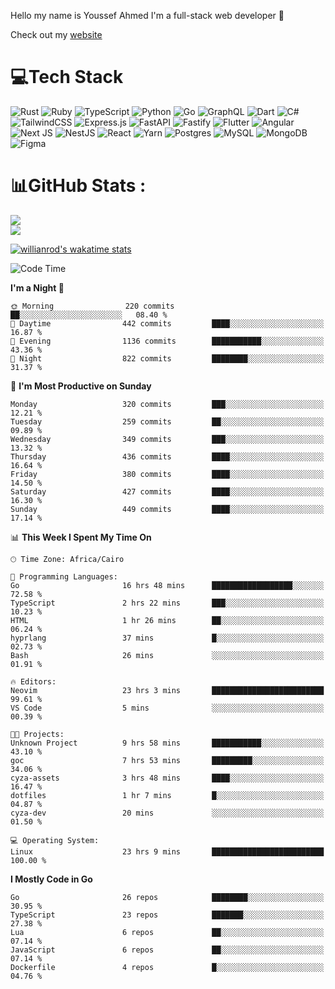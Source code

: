 Hello my name is Youssef Ahmed I'm a full-stack web developer 👋

Check out my [website](https://youssefahmed.vercel.app)
 
# 💻Tech Stack

![Rust](https://img.shields.io/badge/rust-%23000000.svg?style=for-the-badge&logo=rust&logoColor=white) ![Ruby](https://img.shields.io/badge/ruby-%23CC342D.svg?style=for-the-badge&logo=ruby&logoColor=white) ![TypeScript](https://img.shields.io/badge/typescript-%23007ACC.svg?style=for-the-badge&logo=typescript&logoColor=white) ![Python](https://img.shields.io/badge/python-3670A0?style=for-the-badge&logo=python&logoColor=ffdd54) ![Go](https://img.shields.io/badge/go-%2300ADD8.svg?style=for-the-badge&logo=go&logoColor=white) ![GraphQL](https://img.shields.io/badge/-GraphQL-E10098?style=for-the-badge&logo=graphql&logoColor=white) ![Dart](https://img.shields.io/badge/dart-%230175C2.svg?style=for-the-badge&logo=dart&logoColor=white) ![C#](https://img.shields.io/badge/c%23-%23239120.svg?style=for-the-badge&logo=c-sharp&logoColor=white) ![TailwindCSS](https://img.shields.io/badge/tailwindcss-%2338B2AC.svg?style=for-the-badge&logo=tailwind-css&logoColor=white) ![Express.js](https://img.shields.io/badge/express.js-%23404d59.svg?style=for-the-badge&logo=express&logoColor=%2361DAFB) ![FastAPI](https://img.shields.io/badge/FastAPI-005571?style=for-the-badge&logo=fastapi) ![Fastify](https://img.shields.io/badge/fastify-%23000000.svg?style=for-the-badge&logo=fastify&logoColor=white) ![Flutter](https://img.shields.io/badge/Flutter-%2302569B.svg?style=for-the-badge&logo=Flutter&logoColor=white) ![Angular](https://img.shields.io/badge/angular-%23DD0031.svg?style=for-the-badge&logo=angular&logoColor=white) ![Next JS](https://img.shields.io/badge/Next-black?style=for-the-badge&logo=next.js&logoColor=white) ![NestJS](https://img.shields.io/badge/nestjs-%23E0234E.svg?style=for-the-badge&logo=nestjs&logoColor=white) ![React](https://img.shields.io/badge/react-%2320232a.svg?style=for-the-badge&logo=react&logoColor=%2361DAFB) ![Yarn](https://img.shields.io/badge/yarn-%232C8EBB.svg?style=for-the-badge&logo=yarn&logoColor=white) ![Postgres](https://img.shields.io/badge/postgres-%23316192.svg?style=for-the-badge&logo=postgresql&logoColor=white) ![MySQL](https://img.shields.io/badge/mysql-%2300f.svg?style=for-the-badge&logo=mysql&logoColor=white) ![MongoDB](https://img.shields.io/badge/MongoDB-%234ea94b.svg?style=for-the-badge&logo=mongodb&logoColor=white)     ![Figma](https://img.shields.io/badge/figma-%23F24E1E.svg?style=for-the-badge&logo=figma&logoColor=white)

# 📊GitHub Stats :

![](https://github-readme-stats.vercel.app/api?username=joetifa2003&theme=tokyonight&hide_border=false&include_all_commits=false&count_private=false)<br/>
![](https://github-readme-streak-stats.herokuapp.com/?user=joetifa2003&theme=tokyonight&hide_border=false)<br/>

[![willianrod's wakatime stats](https://github-readme-stats.vercel.app/api/wakatime?username=joetifa2003&layout=compact)](https://github.com/anuraghazra/github-readme-stats)
<!--START_SECTION:waka-->
![Code Time](http://img.shields.io/badge/Code%20Time-4%2C732%20hrs%2046%20mins-blue)

**I'm a Night 🦉** 

```text
🌞 Morning                220 commits         ██░░░░░░░░░░░░░░░░░░░░░░░   08.40 % 
🌆 Daytime                442 commits         ████░░░░░░░░░░░░░░░░░░░░░   16.87 % 
🌃 Evening                1136 commits        ███████████░░░░░░░░░░░░░░   43.36 % 
🌙 Night                  822 commits         ████████░░░░░░░░░░░░░░░░░   31.37 % 
```
📅 **I'm Most Productive on Sunday** 

```text
Monday                   320 commits         ███░░░░░░░░░░░░░░░░░░░░░░   12.21 % 
Tuesday                  259 commits         ██░░░░░░░░░░░░░░░░░░░░░░░   09.89 % 
Wednesday                349 commits         ███░░░░░░░░░░░░░░░░░░░░░░   13.32 % 
Thursday                 436 commits         ████░░░░░░░░░░░░░░░░░░░░░   16.64 % 
Friday                   380 commits         ████░░░░░░░░░░░░░░░░░░░░░   14.50 % 
Saturday                 427 commits         ████░░░░░░░░░░░░░░░░░░░░░   16.30 % 
Sunday                   449 commits         ████░░░░░░░░░░░░░░░░░░░░░   17.14 % 
```


📊 **This Week I Spent My Time On** 

```text
🕑︎ Time Zone: Africa/Cairo

💬 Programming Languages: 
Go                       16 hrs 48 mins      ██████████████████░░░░░░░   72.58 % 
TypeScript               2 hrs 22 mins       ███░░░░░░░░░░░░░░░░░░░░░░   10.23 % 
HTML                     1 hr 26 mins        ██░░░░░░░░░░░░░░░░░░░░░░░   06.24 % 
hyprlang                 37 mins             █░░░░░░░░░░░░░░░░░░░░░░░░   02.73 % 
Bash                     26 mins             ░░░░░░░░░░░░░░░░░░░░░░░░░   01.91 % 

🔥 Editors: 
Neovim                   23 hrs 3 mins       █████████████████████████   99.61 % 
VS Code                  5 mins              ░░░░░░░░░░░░░░░░░░░░░░░░░   00.39 % 

🐱‍💻 Projects: 
Unknown Project          9 hrs 58 mins       ███████████░░░░░░░░░░░░░░   43.10 % 
goc                      7 hrs 53 mins       █████████░░░░░░░░░░░░░░░░   34.06 % 
cyza-assets              3 hrs 48 mins       ████░░░░░░░░░░░░░░░░░░░░░   16.47 % 
dotfiles                 1 hr 7 mins         █░░░░░░░░░░░░░░░░░░░░░░░░   04.87 % 
cyza-dev                 20 mins             ░░░░░░░░░░░░░░░░░░░░░░░░░   01.50 % 

💻 Operating System: 
Linux                    23 hrs 9 mins       █████████████████████████   100.00 % 
```

**I Mostly Code in Go** 

```text
Go                       26 repos            ████████░░░░░░░░░░░░░░░░░   30.95 % 
TypeScript               23 repos            ███████░░░░░░░░░░░░░░░░░░   27.38 % 
Lua                      6 repos             ██░░░░░░░░░░░░░░░░░░░░░░░   07.14 % 
JavaScript               6 repos             ██░░░░░░░░░░░░░░░░░░░░░░░   07.14 % 
Dockerfile               4 repos             █░░░░░░░░░░░░░░░░░░░░░░░░   04.76 % 
```




<!--END_SECTION:waka-->
